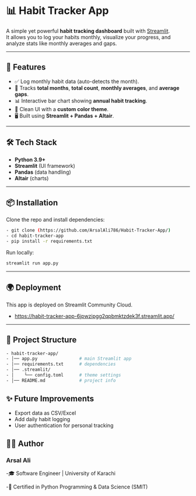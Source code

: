 # 📊 Habit Tracker App

A simple yet powerful **habit tracking dashboard** built with [Streamlit](https://streamlit.io/).  
It allows you to log your habits monthly, visualize your progress, and analyze stats like monthly averages and gaps.

---

## 🚀 Features
- ✅ Log monthly habit data (auto-detects the month).
- 📅 Tracks **total months**, **total count**, **monthly averages**, and **average gaps**.
- 📊 Interactive bar chart showing **annual habit tracking**.
- 🎨 Clean UI with a **custom color theme**.
- 🖥️ Built using **Streamlit + Pandas + Altair**.

---

## 🛠️ Tech Stack
- **Python 3.9+**
- **Streamlit** (UI framework)
- **Pandas** (data handling)
- **Altair** (charts)

---

## 📦 Installation
Clone the repo and install dependencies:

```bash
- git clone (https://github.com/ArsalAli786/Habit-Tracker-App/)
- cd habit-tracker-app
- pip install -r requirements.txt
```
Run locally:

```bash
streamlit run app.py
```

---

## 🌍 Deployment
This app is deployed on Streamlit Community Cloud.
- https://habit-tracker-app-6jpwzipgg2qpbmktzdek3f.streamlit.app/

---

## 📂 Project Structure

```bash
- habit-tracker-app/
- │── app.py                # main Streamlit app
- │── requirements.txt      # dependencies
- │── .streamlit/
- │    └── config.toml      # theme settings
- │── README.md             # project info
```

## ✨ Future Improvements
- Export data as CSV/Excel
- Add daily habit logging
- User authentication for personal tracking

## 👨‍💻 Author
### Arsal Ali

-🎓 Software Engineer | University of Karachi

-📜 Certified in Python Programming & Data Science (SMIT)
